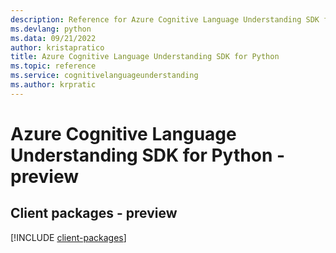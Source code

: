 ```yaml
---
description: Reference for Azure Cognitive Language Understanding SDK for Python
ms.devlang: python
ms.data: 09/21/2022
author: kristapratico
title: Azure Cognitive Language Understanding SDK for Python
ms.topic: reference
ms.service: cognitivelanguageunderstanding
ms.author: krpratic
---
```

# Azure Cognitive Language Understanding SDK for Python - preview

## Client packages - preview
[!INCLUDE [client-packages](cognitive-language-understanding-client-index.md)]